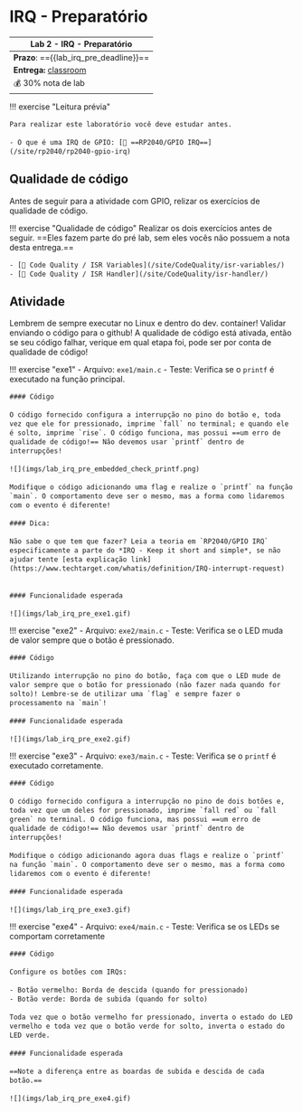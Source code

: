 # IRQ - Preparatório

| Lab 2 - IRQ - Preparatório                          |
|-----------------------------------------------------|
| **Prazo**: =={{lab_irq_pre_deadline}}==             |
| **Entrega:** [classroom]({{lab_irq_pre_classroom}}) |
| 💰 30% nota de lab                                  |

!!! exercise "Leitura prévia"

    Para realizar este laboratório você deve estudar antes.
   
    - O que é uma IRQ de GPIO: [📘 ==RP2040/GPIO IRQ==](/site/rp2040/rp2040-gpio-irq)

## Qualidade de código

Antes de seguir para a atividade com GPIO, relizar os exercícios de qualidade de código.

!!! exercise "Qualidade de código"
    Realizar os dois exercícios antes de seguir. ==Eles fazem parte do pré lab, sem eles vocês não possuem a nota desta entrega.==
    
    - [🚦 Code Quality / ISR Variables](/site/CodeQuality/isr-variables/)
    - [🚦 Code Quality / ISR Handler](/site/CodeQuality/isr-handler/)

## Atividade

Lembrem de sempre executar no Linux e dentro do dev. container! Validar enviando o código para o github! A qualidade de código está ativada, então se seu código falhar, verique em qual etapa foi, pode ser por conta de qualidade de código!

!!! exercise "exe1"
    - Arquivo: `exe1/main.c`
    - Teste: Verifica se o `printf` é executado na função principal.
    
    #### Código
    
    O código fornecido configura a interrupção no pino do botão e, toda vez que ele for pressionado, imprime `fall` no terminal; e quando ele é solto, imprime `rise`. O código funciona, mas possui ==um erro de qualidade de código!== Não devemos usar `printf` dentro de interrupções!
    
    ![](imgs/lab_irq_pre_embedded_check_printf.png)
    
    Modifique o código adicionando uma flag e realize o `printf` na função `main`. O comportamento deve ser o mesmo, mas a forma como lidaremos com o evento é diferente!
    
    #### Dica:
    
    Não sabe o que tem que fazer? Leia a teoria em `RP2040/GPIO IRQ` especificamente a parte do *IRQ - Keep it short and simple*, se não ajudar tente [esta explicação link](https://www.techtarget.com/whatis/definition/IRQ-interrupt-request)
    
    
    #### Funcionalidade esperada
    
    ![](imgs/lab_irq_pre_exe1.gif)

!!! exercise "exe2"
    - Arquivo: `exe2/main.c`
    - Teste: Verifica se o LED muda de valor sempre que o botão é pressionado.
    
    #### Código
    
    Utilizando interrupção no pino do botão, faça com que o LED mude de valor sempre que o botão for pressionado (não fazer nada quando for solto)! Lembre-se de utilizar uma `flag` e sempre fazer o processamento na `main`!  
    
    #### Funcionalidade esperada

    ![](imgs/lab_irq_pre_exe2.gif)

!!! exercise "exe3"
    - Arquivo: `exe3/main.c`
    - Teste: Verifica se o `printf` é executado corretamente.
    
    #### Código
    
    O código fornecido configura a interrupção no pino de dois botões e, toda vez que um deles for pressionado, imprime `fall red` ou `fall green` no terminal. O código funciona, mas possui ==um erro de qualidade de código!== Não devemos usar `printf` dentro de interrupções!

    Modifique o código adicionando agora duas flags e realize o `printf` na função `main`. O comportamento deve ser o mesmo, mas a forma como lidaremos com o evento é diferente!

    #### Funcionalidade esperada

    ![](imgs/lab_irq_pre_exe3.gif)

!!! exercise "exe4"
    - Arquivo: `exe4/main.c`
    - Teste: Verifica se os LEDs se comportam corretamente
    
    #### Código
 
    Configure os botões com IRQs:
    
    - Botão vermelho: Borda de descida (quando for pressionado)
    - Botão verde: Borda de subida (quando for solto)

    Toda vez que o botão vermelho for pressionado, inverta o estado do LED vermelho e toda vez que o botão verde for solto, inverta o estado do LED verde.

    #### Funcionalidade esperada
  
    ==Note a diferença entre as boardas de subida e descida de cada botão.==

    ![](imgs/lab_irq_pre_exe4.gif)
